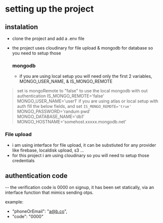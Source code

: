   
# setting up the project
  
## instalation

- clone the project and add a .env file
- the project uses cloudinary for file upload & mongodb for database so you need to setup those

  ### mongodb

  - if you are using local setup you will need only the first 2 variables, MONGO_USER_NAME, & IS_MONGO_REMOTE

> set is mongoRemote to "false" to use the local mongodb with out authentication
IS_MONGO_REMOTE='false'
MONGO_USER_NAME='user1'
> if you are using atlas or local setup with auth fill the below fields, and set `IS_MONGO_REMOTE='true'`
MONGO_PASSWORD='randum pwd'
MONGO_DATABASE_NAME='db1'
MONGO_HOSTNAME='somehost.xxxxx.mongodb.net'

### File upload

- i am using interface for file upload, it can be substiuted for any provider like firebase, localdisk upload, s3 ...
- for this project i am using cloudinary so you will need to setup those credentials

## authentication code

-- the verification code is 0000 on signup, it has been set statically, via an interface function that mimics sending otps.

example:

- "phoneOrEmail": "<a@b.co>",
- "code": "0000"
